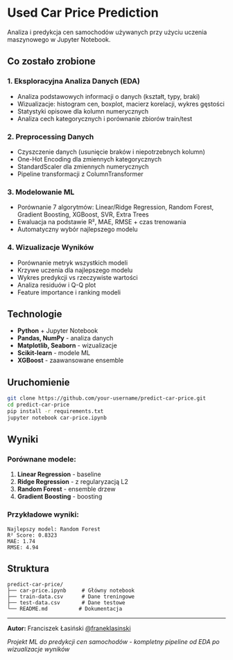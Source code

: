 # Used Car Price Prediction

Analiza i predykcja cen samochodów używanych przy użyciu uczenia maszynowego w Jupyter Notebook.

## Co zostało zrobione

### 1. **Eksploracyjna Analiza Danych (EDA)**
- Analiza podstawowych informacji o danych (kształt, typy, braki)
- Wizualizacje: histogram cen, boxplot, macierz korelacji, wykres gęstości
- Statystyki opisowe dla kolumn numerycznych
- Analiza cech kategorycznych i porównanie zbiorów train/test

### 2. **Preprocessing Danych**
- Czyszczenie danych (usunięcie braków i niepotrzebnych kolumn)
- One-Hot Encoding dla zmiennych kategorycznych
- StandardScaler dla zmiennych numerycznych
- Pipeline transformacji z ColumnTransformer

### 3. **Modelowanie ML**
- Porównanie 7 algorytmów: Linear/Ridge Regression, Random Forest, Gradient Boosting, XGBoost, SVR, Extra Trees
- Ewaluacja na podstawie R², MAE, RMSE + czas trenowania
- Automatyczny wybór najlepszego modelu

### 4. **Wizualizacje Wyników**
- Porównanie metryk wszystkich modeli
- Krzywe uczenia dla najlepszego modelu
- Wykres predykcji vs rzeczywiste wartości
- Analiza residuów i Q-Q plot
- Feature importance i ranking modeli

## Technologie
- **Python** + Jupyter Notebook
- **Pandas, NumPy** - analiza danych
- **Matplotlib, Seaborn** - wizualizacje
- **Scikit-learn** - modele ML
- **XGBoost** - zaawansowane ensemble

## Uruchomienie
```bash
git clone https://github.com/your-username/predict-car-price.git
cd predict-car-price
pip install -r requirements.txt
jupyter notebook car-price.ipynb
```

## Wyniki

### Porównane modele:
1. **Linear Regression** - baseline
2. **Ridge Regression** - z regularyzacją L2
3. **Random Forest** - ensemble drzew
4. **Gradient Boosting** - boosting

### Przykładowe wyniki:
```
Najlepszy model: Random Forest
R² Score: 0.8323
MAE: 1.74 
RMSE: 4.94  
```

## Struktura
```
predict-car-price/
├── car-price.ipynb     # Główny notebook
├── train-data.csv      # Dane treningowe
├── test-data.csv       # Dane testowe
└── README.md          # Dokumentacja
```

---

**Autor:** Franciszek Łasiński 
[@franeklasinski](https://github.com/franeklasinski)

*Projekt ML do predykcji cen samochodów - kompletny pipeline od EDA po wizualizacje wyników* 
